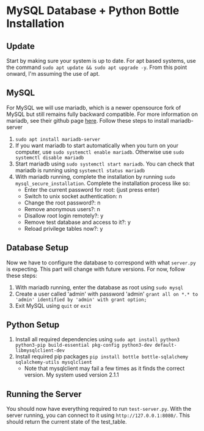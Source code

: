# MySQL Database + Python Bottle Installation
## Update
Start by making sure your system is up to date. For apt based systems, use the command ```sudo apt update && sudo apt upgrade -y```.
From this point onward, I'm assuming the use of apt.
## MySQL
For MySQL we will use mariadb, which is a newer opensource fork of MySQL but still remains fully backward compatible. For more information on mariadb, see their github page [here](https://www.github.com/mariadb). Follow these steps to install mariadb-server

1. ```sudo apt install mariadb-server```
2. If you want mariadb to start automatically when you turn on your computer, use ```sudo systemctl enable mariadb```. Otherwise use ```sudo systemctl disable mariadb```
3. Start mariadb using ```sudo systemctl start mariadb```. You can check that mariadb is running using ```systemctl status mariadb```
4. With mariadb running, complete the installation by running ```sudo mysql_secure_installation```. Complete the installation process like so:
    - Enter the current password for root: (just press enter)
    - Switch to unix socket authentication: n
    - Change the root password?: n
    - Remove anonymous users?: n
    - Disallow root login remotely?: y
    - Remove test database and access to it?: y
    - Reload privilege tables now?: y

## Database Setup
Now we have to configure the database to correspond with what `server.py` is expecting. This part will change with future versions. For now, follow these steps:

1. With mariadb running, enter the database as root using ```sudo mysql```
2. Create a user called 'admin' with password 'admin' ```grant all on *.* to 'admin' identified by 'admin' with grant option;```
3. Exit MySQL using ```quit``` or ```exit```

## Python Setup
1. Install all required dependencies using ```sudo apt install python3 python3-pip build-essential pkg-config python3-dev default-libmysqlclient-dev```
2. Install required pip packages ```pip install bottle bottle-sqlalchemy sqlalchemy-utils mysqlclient```
    - Note that mysqlclient may fail a few times as it finds the correct version. My system used version 2.1.1

## Running the Server
You should now have everything required to run `test-server.py`. With the server running, you can connect to it using `http://127.0.0.1:8080/`. This should return the current state of the test_table.
